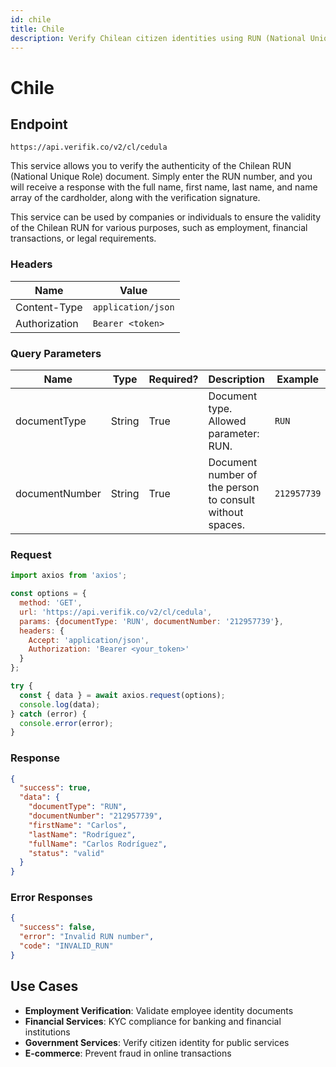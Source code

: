 ```yaml
---
id: chile
title: Chile
description: Verify Chilean citizen identities using RUN (National Unique Role)
---
```


# Chile

## Endpoint

```
https://api.verifik.co/v2/cl/cedula
```

This service allows you to verify the authenticity of the Chilean RUN (National Unique Role) document. Simply enter the RUN number, and you will receive a response with the full name, first name, last name, and name array of the cardholder, along with the verification signature.

This service can be used by companies or individuals to ensure the validity of the Chilean RUN for various purposes, such as employment, financial transactions, or legal requirements.

### Headers

| Name          | Value              |
| ------------- | ------------------ |
| Content-Type  | `application/json` |
| Authorization | `Bearer <token>`   |

### Query Parameters

| Name           | Type   | Required? | Description                                    | Example      |
| -------------- | ------ | --------- | ---------------------------------------------- | ------------ |
| documentType   | String | True      | Document type. Allowed parameter: RUN.       | `RUN`        |
| documentNumber | String | True      | Document number of the person to consult without spaces. | `212957739`  |

### Request

```javascript
import axios from 'axios';

const options = {
  method: 'GET',
  url: 'https://api.verifik.co/v2/cl/cedula',
  params: {documentType: 'RUN', documentNumber: '212957739'},
  headers: {
    Accept: 'application/json',
    Authorization: 'Bearer <your_token>'
  }
};

try {
  const { data } = await axios.request(options);
  console.log(data);
} catch (error) {
  console.error(error);
}
```

### Response

```json
{
  "success": true,
  "data": {
    "documentType": "RUN",
    "documentNumber": "212957739",
    "firstName": "Carlos",
    "lastName": "Rodríguez",
    "fullName": "Carlos Rodríguez",
    "status": "valid"
  }
}
```

### Error Responses

```json
{
  "success": false,
  "error": "Invalid RUN number",
  "code": "INVALID_RUN"
}
```

## Use Cases

- **Employment Verification**: Validate employee identity documents
- **Financial Services**: KYC compliance for banking and financial institutions
- **Government Services**: Verify citizen identity for public services
- **E-commerce**: Prevent fraud in online transactions
